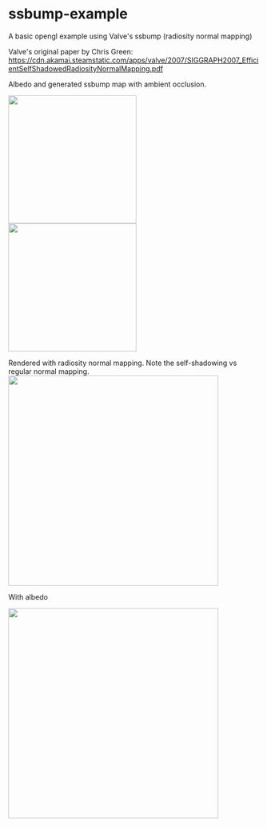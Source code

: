 # ssbump-example
A basic opengl example using Valve's ssbump (radiosity normal mapping)

Valve's original paper by Chris Green: https://cdn.akamai.steamstatic.com/apps/valve/2007/SIGGRAPH2007_EfficientSelfShadowedRadiosityNormalMapping.pdf

Albedo and generated ssbump map with ambient occlusion.

<img src="https://i.imgur.com/kjJaxc2.png" width="256"> <img src="https://i.imgur.com/hZ7UOnV.jpg" width="256">

Rendered with radiosity normal mapping. Note the self-shadowing vs regular normal mapping.
<img src="https://i.imgur.com/XtL5FG3.png" width="420"> 

With albedo

<img src="https://i.imgur.com/a7h9DG0.png" width="420">
